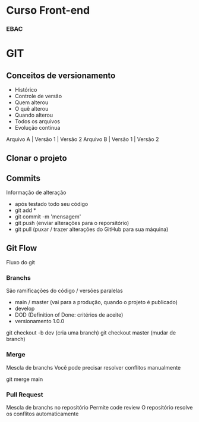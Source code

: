 # Curso Front-end
### EBAC

# GIT

## Conceitos de versionamento
- Histórico
- Controle de versão
- Quem alterou
- O quê alterou
- Quando alterou
- Todos os arquivos
- Evolução contínua 

Arquivo A | Versão 1 | Versão 2
Arquivo B | Versão 1 | Versão 2

## Clonar o projeto

## Commits 
Informação de alteração 
- após testado todo seu código 
- git add *
- git commit -m 'mensagem'
- git push (enviar alterações para o reporsitório)
- git pull (puxar / trazer alterações do GitHub para sua máquina)

## Git Flow
Fluxo do git

### Branchs
São ramificações do código / versões paralelas

- main / master (vai para a produção, quando o projeto é publicado)
- develop 
- DOD (Definition of Done: critérios de aceite)
- versionamento 1.0.0

git checkout -b dev (cria uma branch)
git checkout master (mudar de branch)


### Merge
Mescla de branchs
Você pode precisar resolver conflitos manualmente

git merge main

### Pull Request
Mescla de branchs no repositório
Permite code review
O repositório resolve os conflitos automaticamente
